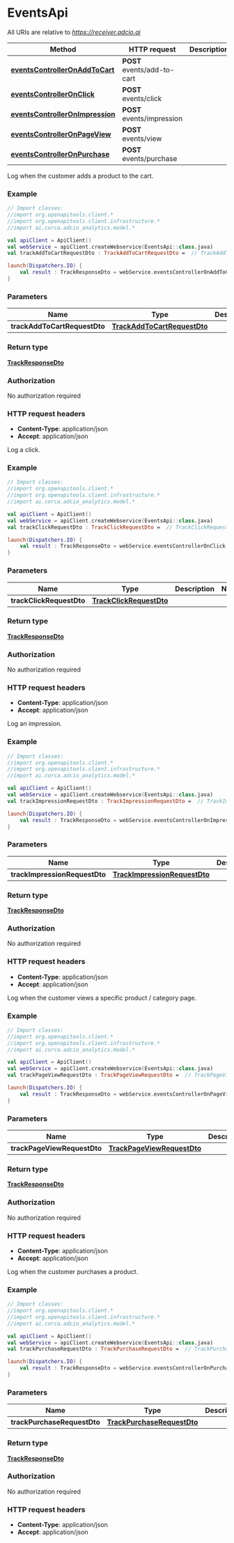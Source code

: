# EventsApi

All URIs are relative to *https://receiver.adcio.ai*

Method | HTTP request | Description
------------- | ------------- | -------------
[**eventsControllerOnAddToCart**](EventsApi.md#eventsControllerOnAddToCart) | **POST** events/add-to-cart | 
[**eventsControllerOnClick**](EventsApi.md#eventsControllerOnClick) | **POST** events/click | 
[**eventsControllerOnImpression**](EventsApi.md#eventsControllerOnImpression) | **POST** events/impression | 
[**eventsControllerOnPageView**](EventsApi.md#eventsControllerOnPageView) | **POST** events/view | 
[**eventsControllerOnPurchase**](EventsApi.md#eventsControllerOnPurchase) | **POST** events/purchase | 





Log when the customer adds a product to the cart.

### Example
```kotlin
// Import classes:
//import org.openapitools.client.*
//import org.openapitools.client.infrastructure.*
//import ai.corca.adcio_analytics.model.*

val apiClient = ApiClient()
val webService = apiClient.createWebservice(EventsApi::class.java)
val trackAddToCartRequestDto : TrackAddToCartRequestDto =  // TrackAddToCartRequestDto | 

launch(Dispatchers.IO) {
    val result : TrackResponseDto = webService.eventsControllerOnAddToCart(trackAddToCartRequestDto)
}
```

### Parameters

Name | Type | Description  | Notes
------------- | ------------- | ------------- | -------------
 **trackAddToCartRequestDto** | [**TrackAddToCartRequestDto**](TrackAddToCartRequestDto.md)|  |

### Return type

[**TrackResponseDto**](TrackResponseDto.md)

### Authorization

No authorization required

### HTTP request headers

 - **Content-Type**: application/json
 - **Accept**: application/json




Log a click.

### Example
```kotlin
// Import classes:
//import org.openapitools.client.*
//import org.openapitools.client.infrastructure.*
//import ai.corca.adcio_analytics.model.*

val apiClient = ApiClient()
val webService = apiClient.createWebservice(EventsApi::class.java)
val trackClickRequestDto : TrackClickRequestDto =  // TrackClickRequestDto | 

launch(Dispatchers.IO) {
    val result : TrackResponseDto = webService.eventsControllerOnClick(trackClickRequestDto)
}
```

### Parameters

Name | Type | Description  | Notes
------------- | ------------- | ------------- | -------------
 **trackClickRequestDto** | [**TrackClickRequestDto**](TrackClickRequestDto.md)|  |

### Return type

[**TrackResponseDto**](TrackResponseDto.md)

### Authorization

No authorization required

### HTTP request headers

 - **Content-Type**: application/json
 - **Accept**: application/json




Log an impression.

### Example
```kotlin
// Import classes:
//import org.openapitools.client.*
//import org.openapitools.client.infrastructure.*
//import ai.corca.adcio_analytics.model.*

val apiClient = ApiClient()
val webService = apiClient.createWebservice(EventsApi::class.java)
val trackImpressionRequestDto : TrackImpressionRequestDto =  // TrackImpressionRequestDto | 

launch(Dispatchers.IO) {
    val result : TrackResponseDto = webService.eventsControllerOnImpression(trackImpressionRequestDto)
}
```

### Parameters

Name | Type | Description  | Notes
------------- | ------------- | ------------- | -------------
 **trackImpressionRequestDto** | [**TrackImpressionRequestDto**](TrackImpressionRequestDto.md)|  |

### Return type

[**TrackResponseDto**](TrackResponseDto.md)

### Authorization

No authorization required

### HTTP request headers

 - **Content-Type**: application/json
 - **Accept**: application/json




Log when the customer views a specific product / category page.

### Example
```kotlin
// Import classes:
//import org.openapitools.client.*
//import org.openapitools.client.infrastructure.*
//import ai.corca.adcio_analytics.model.*

val apiClient = ApiClient()
val webService = apiClient.createWebservice(EventsApi::class.java)
val trackPageViewRequestDto : TrackPageViewRequestDto =  // TrackPageViewRequestDto | 

launch(Dispatchers.IO) {
    val result : TrackResponseDto = webService.eventsControllerOnPageView(trackPageViewRequestDto)
}
```

### Parameters

Name | Type | Description  | Notes
------------- | ------------- | ------------- | -------------
 **trackPageViewRequestDto** | [**TrackPageViewRequestDto**](TrackPageViewRequestDto.md)|  |

### Return type

[**TrackResponseDto**](TrackResponseDto.md)

### Authorization

No authorization required

### HTTP request headers

 - **Content-Type**: application/json
 - **Accept**: application/json




Log when the customer purchases a product.

### Example
```kotlin
// Import classes:
//import org.openapitools.client.*
//import org.openapitools.client.infrastructure.*
//import ai.corca.adcio_analytics.model.*

val apiClient = ApiClient()
val webService = apiClient.createWebservice(EventsApi::class.java)
val trackPurchaseRequestDto : TrackPurchaseRequestDto =  // TrackPurchaseRequestDto | 

launch(Dispatchers.IO) {
    val result : TrackResponseDto = webService.eventsControllerOnPurchase(trackPurchaseRequestDto)
}
```

### Parameters

Name | Type | Description  | Notes
------------- | ------------- | ------------- | -------------
 **trackPurchaseRequestDto** | [**TrackPurchaseRequestDto**](TrackPurchaseRequestDto.md)|  |

### Return type

[**TrackResponseDto**](TrackResponseDto.md)

### Authorization

No authorization required

### HTTP request headers

 - **Content-Type**: application/json
 - **Accept**: application/json

